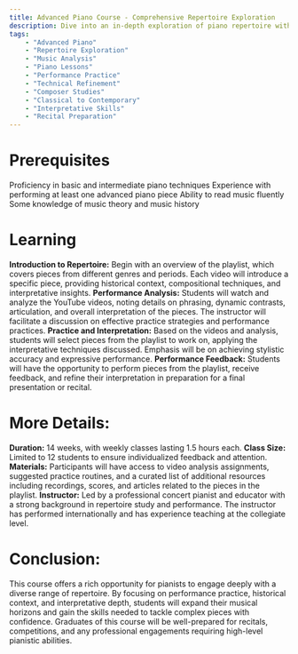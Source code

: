 ```yaml
---
title: Advanced Piano Course - Comprehensive Repertoire Exploration
description: Dive into an in-depth exploration of piano repertoire with our advanced course designed to help pianists broaden their skills and deepen their understanding of different musical styles. This program is tailored for experienced pianists who wish to tackle a variety of pieces from classical to contemporary, improving their interpretative skills and technical ability. Through a series of lessons based on a curated YouTube playlist, students will analyze, practice, and perform pieces from various composers, eras, and genres. The course includes performance tips, musical analysis, and personalized feedback to guide students in interpreting and presenting their chosen works with artistry and finesse.
tags:
    - "Advanced Piano"
    - "Repertoire Exploration"
    - "Music Analysis"
    - "Piano Lessons"
    - "Performance Practice"
    - "Technical Refinement"
    - "Composer Studies"
    - "Classical to Contemporary"
    - "Interpretative Skills"
    - "Recital Preparation"
---
```


# Prerequisites

Proficiency in basic and intermediate piano techniques
Experience with performing at least one advanced piano piece
Ability to read music fluently
Some knowledge of music theory and music history

# Learning

**Introduction to Repertoire:** Begin with an overview of the playlist, which covers pieces from different genres and periods. Each video will introduce a specific piece, providing historical context, compositional techniques, and interpretative insights.
**Performance Analysis:** Students will watch and analyze the YouTube videos, noting details on phrasing, dynamic contrasts, articulation, and overall interpretation of the pieces. The instructor will facilitate a discussion on effective practice strategies and performance practices.
**Practice and Interpretation:** Based on the videos and analysis, students will select pieces from the playlist to work on, applying the interpretative techniques discussed. Emphasis will be on achieving stylistic accuracy and expressive performance.
**Performance Feedback:** Students will have the opportunity to perform pieces from the playlist, receive feedback, and refine their interpretation in preparation for a final presentation or recital.

# More Details:

**Duration:** 14 weeks, with weekly classes lasting 1.5 hours each.
**Class Size:** Limited to 12 students to ensure individualized feedback and attention.
**Materials:** Participants will have access to video analysis assignments, suggested practice routines, and a curated list of additional resources including recordings, scores, and articles related to the pieces in the playlist.
**Instructor:** Led by a professional concert pianist and educator with a strong background in repertoire study and performance. The instructor has performed internationally and has experience teaching at the collegiate level.

# Conclusion: 
This course offers a rich opportunity for pianists to engage deeply with a diverse range of repertoire. By focusing on performance practice, historical context, and interpretative depth, students will expand their musical horizons and gain the skills needed to tackle complex pieces with confidence. Graduates of this course will be well-prepared for recitals, competitions, and any professional engagements requiring high-level pianistic abilities.